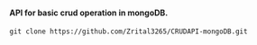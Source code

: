 #### API for basic crud operation in mongoDB.

```
git clone https://github.com/Zrital3265/CRUDAPI-mongoDB.git
```
